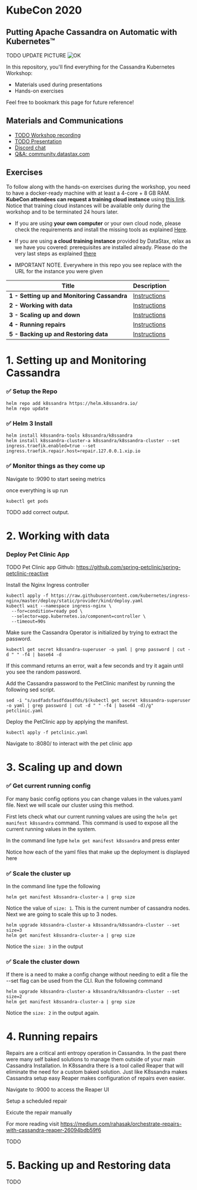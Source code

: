 # KubeCon 2020
##  Putting Apache Cassandra on Automatic with Kubernetes™

TODO UPDATE PICTURE
![OK](https://github.com/DataStax-Academy/kubecon-cassandra-workshop/blob/master/3-materials/images/00-screenplay.png?raw=true)

In this repository, you'll find everything for the Cassandra Kubernetes Workshop:
- Materials used during presentations
- Hands-on exercises

Feel free to bookmark this page for future reference!

## Materials and Communications

* [TODO Workshop recording](https://youtu.be/nRf2M4OjGpU)
* [TODO  Presentation](3-materials/presentation.pdf)
* [Discord chat](https://bit.ly/cassandra-workshop)
* [Q&A: community.datastax.com](https://community.datastax.com)

## Exercises

To follow along with the hands-on exercises during the workshop, you need to have a docker-ready machine with at least a 4-core + 8 GB RAM. **KubeCon attendees can request a training cloud instance** using [this link](https://kubecon2020.datastaxtraining.com/). Notice that training cloud instances will be available only during the workshop and to be terminated 24 hours later.

* If you are using **your own computer** or your own cloud node, please check the requirements and install the missing tools as explained [Here](https://github.com/DataStax-Academy/kubecon2020/blob/main/setup_local.md).
* If you are using **a cloud training instance** provided by DataStax, relax as we have you covered: prerequisites are installed already. Please do the very last steps as explained [there](./0-setup-your-cluster-datastax)

* IMPORTANT NOTE.  Everywhere in this repo you see <YOURADDRESS> replace with the URL for the instance you were given 

| Title  | Description
|---|---|
| **1 - Setting up and Monitoring Cassandra** | [Instructions](#1-Setting-up-and-Monitoring-Cassandra)  |
| **2 - Working with data** | [Instructions](#2-Working-with-data)  |
| **3 - Scaling up and down** | [Instructions](#3-Scaling-up-and-down)  |
| **4 - Running repairs** | [Instructions](#4-Running-repairs)  |
| **5 - Backing up and Restoring data** | [Instructions](#5-Backing-up-and-Restoring-data)  |

# 1. Setting up and Monitoring Cassandra

### ✅  Setup the Repo
```
helm repo add k8ssandra https://helm.k8ssandra.io/
helm repo update
```

### ✅  Helm 3 Install
```
helm install k8ssandra-tools k8ssandra/k8ssandra
helm install k8ssandra-cluster-a k8ssandra/k8ssandra-cluster --set ingress.traefik.enabled=true --set ingress.traefik.repair.host=repair.127.0.0.1.xip.io
```

### ✅  Monitor things as they come up
Navigate to <YOURADDRESS>:9090 to start seeing metrics

once everything is up run 
```
kubectl get pods
```

TODO add correct output.

# 2. Working with data

### Deploy Pet Clinic App
TODO 
Pet Clinic app Github: https://github.com/spring-petclinic/spring-petclinic-reactive

Install the Nginx Ingress controller
```
kubectl apply -f https://raw.githubusercontent.com/kubernetes/ingress-nginx/master/deploy/static/provider/kind/deploy.yaml
kubectl wait --namespace ingress-nginx \
  --for=condition=ready pod \
  --selector=app.kubernetes.io/component=controller \
  --timeout=90s
```


Make sure the Cassandra Operator is initialized by trying to extract the password.
```
kubectl get secret k8ssandra-superuser -o yaml | grep password | cut -d " " -f4 | base64 -d
```
If this command returns an error, wait a few seconds and try it again until you see the random password.

Add the Cassandra password to the PetClinic manifest by running the following sed script.
```
sed -i "s/asdfadsfasdfdasdfds/$(kubectl get secret k8ssandra-superuser -o yaml | grep password | cut -d " " -f4 | base64 -d)/g" petclinic.yaml
```

Deploy the PetClinic app by applying the manifest.
```
kubectl apply -f petclinic.yaml
```

Navigate to <YOURADDRESS>:8080/ to interact with the pet clinic app

# 3. Scaling up and down
### ✅  Get current running config
For many basic config options you can change values in the values.yaml file.  Next we will scale our cluster using this method.

First lets check what our current running values are using the `helm get manifest k8ssandra` command.  This command is used to expose all the current running values in the system. 

In the command line type `helm get manifest k8ssandra` and press enter

Notice how each of the yaml files that make up the deployment is displayed here

### ✅  Scale the cluster up
In the command line type the following
```
helm get manifest k8ssandra-cluster-a | grep size
``` 

Notice the value of `size: 1`.  This is the current number of cassandra nodes.  Next we are going to scale this up to 3 nodes. 


```
helm upgrade k8ssandra-cluster-a k8ssandra/k8ssandra-cluster --set size=3
helm get manifest k8ssandra-cluster-a | grep size
```

Notice the `size: 3` in the output

### ✅  Scale the cluster down
If there is a need to make a config change without needing to edit a file the --set flag can be used from the CLI. Run the following command

```
helm upgrade k8ssandra-cluster-a k8ssandra/k8ssandra-cluster --set size=2
helm get manifest k8ssandra-cluster-a | grep size
```

Notice the `size: 2` in the output again.

# 4. Running repairs
Repairs are a critical anti entropy operation in Cassandra.  In the past there were many self baked solutions to manage them outside of your main Cassandra Installation.  In K8ssandra there is a tool called Reaper that will eliminate the need for a custom baked solution.  Just like K8ssandra makes Cassandra setup easy Reaper makes configuration of repairs even easier. 

Navigate to <YOURADDRESS>:9000 to access the Reaper UI

Setup a scheduled repair

Exicute the repair manually 


For more reading visit https://medium.com/rahasak/orchestrate-repairs-with-cassandra-reaper-26094bdb59f6

TODO
# 5. Backing up and Restoring data
TODO
